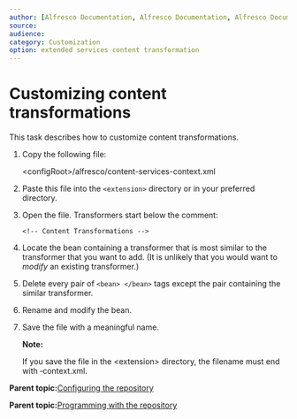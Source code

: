 ```yaml
---
author: [Alfresco Documentation, Alfresco Documentation, Alfresco Documentation]
source: 
audience: 
category: Customization
option: extended services content transformation
---
```


# Customizing content transformations

This task describes how to customize content transformations.

1.  Copy the following file:

    <configRoot\>/alfresco/content-services-context.xml

2.  Paste this file into the `<extension>` directory or in your preferred directory.

3.  Open the file. Transformers start below the comment:

    ```
    <!-- Content Transformations -->
    ```

4.  Locate the bean containing a transformer that is most similar to the transformer that you want to add. \(It is unlikely that you would want to *modify* an existing transformer.\)

5.  Delete every pair of `<bean> </bean>` tags except the pair containing the similar transformer.

6.  Rename and modify the bean.

7.  Save the file with a meaningful name.

    **Note:**

    If you save the file in the <extension\> directory, the filename must end with ‑context.xml.


**Parent topic:**[Configuring the repository](../concepts/intro-core.md)

**Parent topic:**[Programming with the repository](../reuse/gge-hdg-alfrescodevelopment.md)

